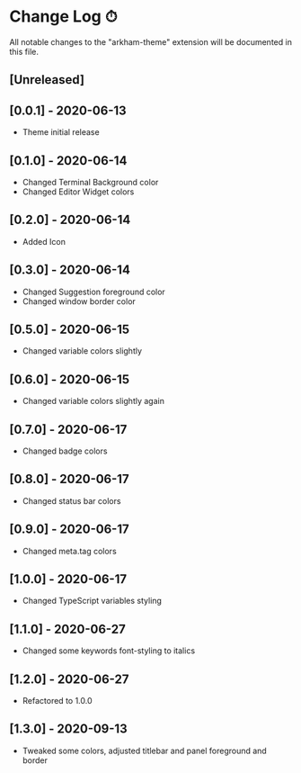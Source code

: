 # Change Log ⏱

All notable changes to the "arkham-theme" extension will be documented in this file.

## [Unreleased]

## [0.0.1] - 2020-06-13
- Theme initial release
## [0.1.0] - 2020-06-14
- Changed Terminal Background color
- Changed Editor Widget colors
## [0.2.0] - 2020-06-14
- Added Icon
## [0.3.0] - 2020-06-14
- Changed Suggestion foreground color
- Changed window border color
## [0.5.0] - 2020-06-15
- Changed variable colors slightly
## [0.6.0] - 2020-06-15
- Changed variable colors slightly again
## [0.7.0] - 2020-06-17
- Changed badge colors
## [0.8.0] - 2020-06-17
- Changed status bar colors
## [0.9.0] - 2020-06-17
- Changed meta.tag colors
## [1.0.0] - 2020-06-17
- Changed TypeScript variables styling
## [1.1.0] - 2020-06-27
- Changed some keywords font-styling to italics
## [1.2.0] - 2020-06-27
- Refactored to 1.0.0
## [1.3.0] - 2020-09-13
- Tweaked some colors, adjusted titlebar and panel foreground and border



